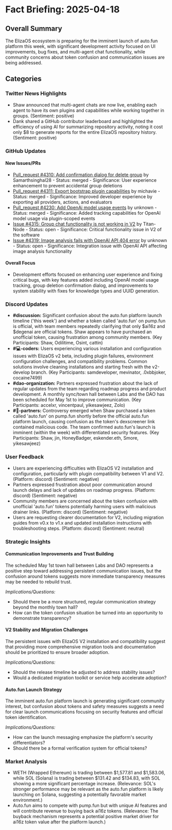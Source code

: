 # Fact Briefing: 2025-04-18

## Overall Summary
The ElizaOS ecosystem is preparing for the imminent launch of auto.fun platform this week, with significant development activity focused on UI improvements, bug fixes, and multi-agent chat functionality, while community concerns about token confusion and communication issues are being addressed.

## Categories

### Twitter News Highlights
- Shaw announced that multi-agent chats are now live, enabling each agent to have its own plugins and capabilities while working together in groups. (Sentiment: positive)
- Dank shared a GitHub contributor leaderboard and highlighted the efficiency of using AI for summarizing repository activity, noting it cost only $8 to generate reports for the entire ElizaOS repository history. (Sentiment: positive)

### GitHub Updates

#### New Issues/PRs
- [Pull_request #4310: Add confirmation dialog for delete group](https://github.com/elizaos/eliza/pull/4310) by Samarthsinghal28 - Status: merged - Significance: User experience enhancement to prevent accidental group deletions
- [Pull_request #4311: Export bootstrap plugin capabilities](https://github.com/elizaos/eliza/pull/4311) by michavie - Status: merged - Significance: Improved developer experience by exporting all providers, actions, and evaluators
- [Pull_request #4230: Add OpenAi model usage events](https://github.com/elizaos/eliza/pull/4230) by unknown - Status: merged - Significance: Added tracking capabilities for OpenAI model usage via plugin-scoped events
- [Issue #4315: Group chat functionality is not working in V2](https://github.com/elizaos/eliza/issues/4315) by Titan-Node - Status: open - Significance: Critical functionality issue in V2 of the software
- [Issue #4319: Image analysis fails with OpenAI API 404 error](https://github.com/elizaos/eliza/issues/4319) by unknown - Status: open - Significance: Integration issue with OpenAI API affecting image analysis functionality

#### Overall Focus
- Development efforts focused on enhancing user experience and fixing critical bugs, with key features added including OpenAI model usage tracking, group deletion confirmation dialog, and improvements to system stability with fixes for knowledge types and UUID generation.

### Discord Updates
- **#discussion:** Significant confusion about the auto.fun platform launch timeline ('this week') and whether a token called 'auto.fun' on pump.fun is official, with team members repeatedly clarifying that only $ai16z and $degenai are official tokens. Shaw appears to have purchased an unofficial token, causing frustration among community members. (Key Participants: Shaw, Odilitime, Osint, cattin)
- **#💻-coders:** Users experiencing various installation and configuration issues with ElizaOS v2 beta, including plugin failures, environment configuration challenges, and compatibility problems. Common solutions involve cleaning installations and starting fresh with the v2-develop branch. (Key Participants: samdeveloper, mevinator, .0xbbjoker, cocaine7499)
- **#dao-organization:** Partners expressed frustration about the lack of regular updates from the team regarding roadmap progress and product development. A monthly sync/town hall between Labs and the DAO has been scheduled for May 1st to improve communication. (Key Participants: accelxr, vincentpaul, yikesawjeez, Zolo)
- **#🥇-partners:** Controversy emerged when Shaw purchased a token called 'auto.fun' on pump.fun shortly before the official auto.fun platform launch, causing confusion as the token's dexscreener link contained malicious code. The team confirmed auto.fun's launch is imminent (within the week) with differentiated security features. (Key Participants: Shaw, jin, HoneyBadger, eskender.eth, Smore, yikesawjeez)

### User Feedback
- Users are experiencing difficulties with ElizaOS V2 installation and configuration, particularly with plugin compatibility between V1 and V2. (Platform: discord) (Sentiment: negative)
- Partners expressed frustration about poor communication around launch delays and lack of updates on roadmap progress. (Platform: discord) (Sentiment: negative)
- Community members are concerned about the token confusion with unofficial 'auto.fun' tokens potentially harming users with malicious drainer links. (Platform: discord) (Sentiment: negative)
- Users are requesting clearer documentation for V2, including migration guides from v0.x to v1.x and updated installation instructions with troubleshooting steps. (Platform: discord) (Sentiment: neutral)

### Strategic Insights

#### Communication Improvements and Trust Building
The scheduled May 1st town hall between Labs and DAO represents a positive step toward addressing persistent communication issues, but the confusion around tokens suggests more immediate transparency measures may be needed to rebuild trust.

*Implications/Questions:*
  - Should there be a more structured, regular communication strategy beyond the monthly town hall?
  - How can the token confusion situation be turned into an opportunity to demonstrate transparency?

#### V2 Stability and Migration Challenges
The persistent issues with ElizaOS V2 installation and compatibility suggest that providing more comprehensive migration tools and documentation should be prioritized to ensure broader adoption.

*Implications/Questions:*
  - Should the release timeline be adjusted to address stability issues?
  - Would a dedicated migration toolkit or service help accelerate adoption?

#### Auto.fun Launch Strategy
The imminent auto.fun platform launch is generating significant community interest, but confusion about tokens and safety measures suggests a need for clear launch communications focusing on security features and official token identification.

*Implications/Questions:*
  - How can the launch messaging emphasize the platform's security differentiators?
  - Should there be a formal verification system for official tokens?

### Market Analysis
- WETH (Wrapped Ethereum) is trading between $1,577.81 and $1,583.06, while SOL (Solana) is trading between $131.42 and $134.83, with SOL showing a more significant percentage increase. (Relevance: SOL's stronger performance may be relevant as the auto.fun platform is likely launching on Solana, suggesting a potentially favorable market environment.)
- Auto.fun aims to compete with pump.fun but with unique AI features and will contribute revenue to buying back ai16z tokens. (Relevance: The buyback mechanism represents a potential positive market driver for ai16z token value after the platform launch.)